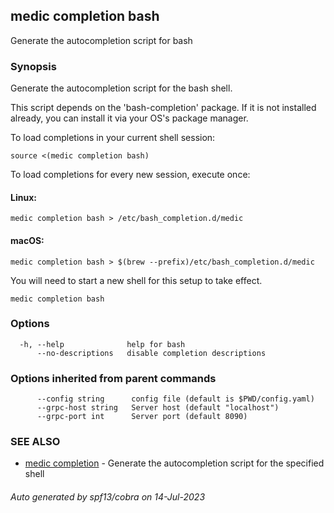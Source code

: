 ## medic completion bash

Generate the autocompletion script for bash

### Synopsis

Generate the autocompletion script for the bash shell.

This script depends on the 'bash-completion' package.
If it is not installed already, you can install it via your OS's package manager.

To load completions in your current shell session:

	source <(medic completion bash)

To load completions for every new session, execute once:

#### Linux:

	medic completion bash > /etc/bash_completion.d/medic

#### macOS:

	medic completion bash > $(brew --prefix)/etc/bash_completion.d/medic

You will need to start a new shell for this setup to take effect.


```
medic completion bash
```

### Options

```
  -h, --help              help for bash
      --no-descriptions   disable completion descriptions
```

### Options inherited from parent commands

```
      --config string      config file (default is $PWD/config.yaml)
      --grpc-host string   Server host (default "localhost")
      --grpc-port int      Server port (default 8090)
```

### SEE ALSO

* [medic completion](medic_completion.md)	 - Generate the autocompletion script for the specified shell

###### Auto generated by spf13/cobra on 14-Jul-2023
